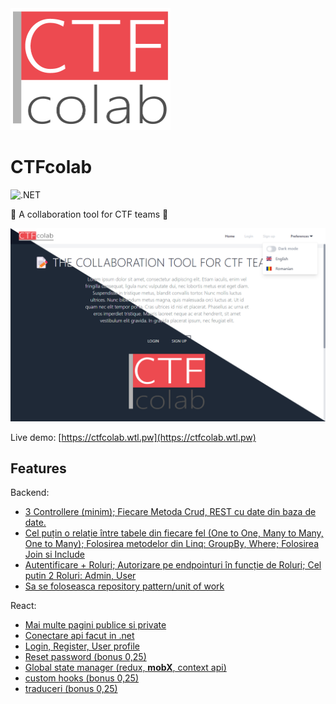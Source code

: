 
<img src="ClientApp/public/img/logo-vertical.png" alt="CTFcolab logo" width="256px">

# CTFcolab

![.NET](https://github.com/adrgs/CTFcolab/actions/workflows/dotnet.yml/badge.svg)

📝 A collaboration tool for CTF teams 🚩

<img src="ClientApp/public/img/promo.png" alt="CTFcolab promo">

Live demo: [https://ctfcolab.wtl.pw](https://ctfcolab.wtl.pw)

## Features

Backend:
* [3 Controllere (minim); Fiecare Metoda Crud, REST cu date din baza de date.](Controllers)
* [Cel puțin o relație între tabele din fiecare fel (One to One, Many to Many, One to
Many); Folosirea metodelor din Linq: GroupBy, Where; Folosirea Join si Include](DAL)
* [Autentificare + Roluri; Autorizare pe endpointuri în funcție de Roluri; Cel putin 2
Roluri: Admin, User](Authorization)
* [Sa se foloseasca repository pattern/unit of work](DAL)

React:
* [Mai multe pagini publice si private](ClientApp/src/App.tsx#L101)
* [Conectare api facut in .net](ClientApp/src/store)
* [Login, Register, User profile](ClientApp/src/components/pages)
* [Reset password (bonus 0,25)](ClientApp/src/components/pages/RecoverPassword.tsx)
* [Global state manager (redux, **mobX**, context api)](ClientApp/src/store/AuthStore.ts)
* [custom hooks (bonus 0,25)](ClientApp/src/components/layout/NavMenu.tsx#L62)
* [traduceri (bonus 0,25)](ClientApp/src/services)
